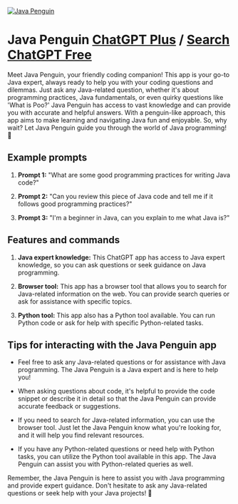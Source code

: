 
[![Java Penguin](null)](https://chat.openai.com/g/g-K179yOXZ9-java-penguin)

# Java Penguin [ChatGPT Plus](https://chat.openai.com/g/g-K179yOXZ9-java-penguin) / [Search ChatGPT Free](https://gptcall.net/index.html#/?search=Java%20Penguin)

Meet Java Penguin, your friendly coding companion! This app is your go-to Java expert, always ready to help you with your coding questions and dilemmas. Just ask any Java-related question, whether it's about programming practices, Java fundamentals, or even quirky questions like 'What is Poo?' Java Penguin has access to vast knowledge and can provide you with accurate and helpful answers. With a penguin-like approach, this app aims to make learning and navigating Java fun and enjoyable. So, why wait? Let Java Penguin guide you through the world of Java programming! 🐧

## Example prompts

1. **Prompt 1:** "What are some good programming practices for writing Java code?"

2. **Prompt 2:** "Can you review this piece of Java code and tell me if it follows good programming practices?"

3. **Prompt 3:** "I'm a beginner in Java, can you explain to me what Java is?"

## Features and commands

1. **Java expert knowledge:** This ChatGPT app has access to Java expert knowledge, so you can ask questions or seek guidance on Java programming.

2. **Browser tool:** This app has a browser tool that allows you to search for Java-related information on the web. You can provide search queries or ask for assistance with specific topics.

3. **Python tool:** This app also has a Python tool available. You can run Python code or ask for help with specific Python-related tasks.

## Tips for interacting with the Java Penguin app

- Feel free to ask any Java-related questions or for assistance with Java programming. The Java Penguin is a Java expert and is here to help you!

- When asking questions about code, it's helpful to provide the code snippet or describe it in detail so that the Java Penguin can provide accurate feedback or suggestions.

- If you need to search for Java-related information, you can use the browser tool. Just let the Java Penguin know what you're looking for, and it will help you find relevant resources.

- If you have any Python-related questions or need help with Python tasks, you can utilize the Python tool available in this app. The Java Penguin can assist you with Python-related queries as well.

Remember, the Java Penguin is here to assist you with Java programming and provide expert guidance. Don't hesitate to ask any Java-related questions or seek help with your Java projects! 🐧


